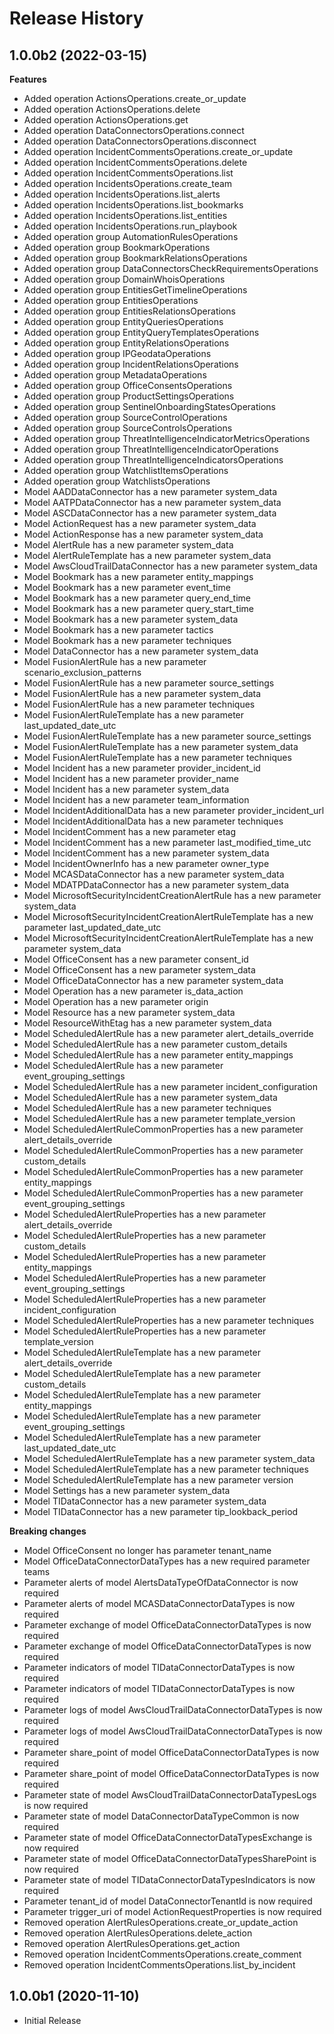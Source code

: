 # Release History

## 1.0.0b2 (2022-03-15)

**Features**

  - Added operation ActionsOperations.create_or_update
  - Added operation ActionsOperations.delete
  - Added operation ActionsOperations.get
  - Added operation DataConnectorsOperations.connect
  - Added operation DataConnectorsOperations.disconnect
  - Added operation IncidentCommentsOperations.create_or_update
  - Added operation IncidentCommentsOperations.delete
  - Added operation IncidentCommentsOperations.list
  - Added operation IncidentsOperations.create_team
  - Added operation IncidentsOperations.list_alerts
  - Added operation IncidentsOperations.list_bookmarks
  - Added operation IncidentsOperations.list_entities
  - Added operation IncidentsOperations.run_playbook
  - Added operation group AutomationRulesOperations
  - Added operation group BookmarkOperations
  - Added operation group BookmarkRelationsOperations
  - Added operation group DataConnectorsCheckRequirementsOperations
  - Added operation group DomainWhoisOperations
  - Added operation group EntitiesGetTimelineOperations
  - Added operation group EntitiesOperations
  - Added operation group EntitiesRelationsOperations
  - Added operation group EntityQueriesOperations
  - Added operation group EntityQueryTemplatesOperations
  - Added operation group EntityRelationsOperations
  - Added operation group IPGeodataOperations
  - Added operation group IncidentRelationsOperations
  - Added operation group MetadataOperations
  - Added operation group OfficeConsentsOperations
  - Added operation group ProductSettingsOperations
  - Added operation group SentinelOnboardingStatesOperations
  - Added operation group SourceControlOperations
  - Added operation group SourceControlsOperations
  - Added operation group ThreatIntelligenceIndicatorMetricsOperations
  - Added operation group ThreatIntelligenceIndicatorOperations
  - Added operation group ThreatIntelligenceIndicatorsOperations
  - Added operation group WatchlistItemsOperations
  - Added operation group WatchlistsOperations
  - Model AADDataConnector has a new parameter system_data
  - Model AATPDataConnector has a new parameter system_data
  - Model ASCDataConnector has a new parameter system_data
  - Model ActionRequest has a new parameter system_data
  - Model ActionResponse has a new parameter system_data
  - Model AlertRule has a new parameter system_data
  - Model AlertRuleTemplate has a new parameter system_data
  - Model AwsCloudTrailDataConnector has a new parameter system_data
  - Model Bookmark has a new parameter entity_mappings
  - Model Bookmark has a new parameter event_time
  - Model Bookmark has a new parameter query_end_time
  - Model Bookmark has a new parameter query_start_time
  - Model Bookmark has a new parameter system_data
  - Model Bookmark has a new parameter tactics
  - Model Bookmark has a new parameter techniques
  - Model DataConnector has a new parameter system_data
  - Model FusionAlertRule has a new parameter scenario_exclusion_patterns
  - Model FusionAlertRule has a new parameter source_settings
  - Model FusionAlertRule has a new parameter system_data
  - Model FusionAlertRule has a new parameter techniques
  - Model FusionAlertRuleTemplate has a new parameter last_updated_date_utc
  - Model FusionAlertRuleTemplate has a new parameter source_settings
  - Model FusionAlertRuleTemplate has a new parameter system_data
  - Model FusionAlertRuleTemplate has a new parameter techniques
  - Model Incident has a new parameter provider_incident_id
  - Model Incident has a new parameter provider_name
  - Model Incident has a new parameter system_data
  - Model Incident has a new parameter team_information
  - Model IncidentAdditionalData has a new parameter provider_incident_url
  - Model IncidentAdditionalData has a new parameter techniques
  - Model IncidentComment has a new parameter etag
  - Model IncidentComment has a new parameter last_modified_time_utc
  - Model IncidentComment has a new parameter system_data
  - Model IncidentOwnerInfo has a new parameter owner_type
  - Model MCASDataConnector has a new parameter system_data
  - Model MDATPDataConnector has a new parameter system_data
  - Model MicrosoftSecurityIncidentCreationAlertRule has a new parameter system_data
  - Model MicrosoftSecurityIncidentCreationAlertRuleTemplate has a new parameter last_updated_date_utc
  - Model MicrosoftSecurityIncidentCreationAlertRuleTemplate has a new parameter system_data
  - Model OfficeConsent has a new parameter consent_id
  - Model OfficeConsent has a new parameter system_data
  - Model OfficeDataConnector has a new parameter system_data
  - Model Operation has a new parameter is_data_action
  - Model Operation has a new parameter origin
  - Model Resource has a new parameter system_data
  - Model ResourceWithEtag has a new parameter system_data
  - Model ScheduledAlertRule has a new parameter alert_details_override
  - Model ScheduledAlertRule has a new parameter custom_details
  - Model ScheduledAlertRule has a new parameter entity_mappings
  - Model ScheduledAlertRule has a new parameter event_grouping_settings
  - Model ScheduledAlertRule has a new parameter incident_configuration
  - Model ScheduledAlertRule has a new parameter system_data
  - Model ScheduledAlertRule has a new parameter techniques
  - Model ScheduledAlertRule has a new parameter template_version
  - Model ScheduledAlertRuleCommonProperties has a new parameter alert_details_override
  - Model ScheduledAlertRuleCommonProperties has a new parameter custom_details
  - Model ScheduledAlertRuleCommonProperties has a new parameter entity_mappings
  - Model ScheduledAlertRuleCommonProperties has a new parameter event_grouping_settings
  - Model ScheduledAlertRuleProperties has a new parameter alert_details_override
  - Model ScheduledAlertRuleProperties has a new parameter custom_details
  - Model ScheduledAlertRuleProperties has a new parameter entity_mappings
  - Model ScheduledAlertRuleProperties has a new parameter event_grouping_settings
  - Model ScheduledAlertRuleProperties has a new parameter incident_configuration
  - Model ScheduledAlertRuleProperties has a new parameter techniques
  - Model ScheduledAlertRuleProperties has a new parameter template_version
  - Model ScheduledAlertRuleTemplate has a new parameter alert_details_override
  - Model ScheduledAlertRuleTemplate has a new parameter custom_details
  - Model ScheduledAlertRuleTemplate has a new parameter entity_mappings
  - Model ScheduledAlertRuleTemplate has a new parameter event_grouping_settings
  - Model ScheduledAlertRuleTemplate has a new parameter last_updated_date_utc
  - Model ScheduledAlertRuleTemplate has a new parameter system_data
  - Model ScheduledAlertRuleTemplate has a new parameter techniques
  - Model ScheduledAlertRuleTemplate has a new parameter version
  - Model Settings has a new parameter system_data
  - Model TIDataConnector has a new parameter system_data
  - Model TIDataConnector has a new parameter tip_lookback_period

**Breaking changes**

  - Model OfficeConsent no longer has parameter tenant_name
  - Model OfficeDataConnectorDataTypes has a new required parameter teams
  - Parameter alerts of model AlertsDataTypeOfDataConnector is now required
  - Parameter alerts of model MCASDataConnectorDataTypes is now required
  - Parameter exchange of model OfficeDataConnectorDataTypes is now required
  - Parameter exchange of model OfficeDataConnectorDataTypes is now required
  - Parameter indicators of model TIDataConnectorDataTypes is now required
  - Parameter indicators of model TIDataConnectorDataTypes is now required
  - Parameter logs of model AwsCloudTrailDataConnectorDataTypes is now required
  - Parameter logs of model AwsCloudTrailDataConnectorDataTypes is now required
  - Parameter share_point of model OfficeDataConnectorDataTypes is now required
  - Parameter share_point of model OfficeDataConnectorDataTypes is now required
  - Parameter state of model AwsCloudTrailDataConnectorDataTypesLogs is now required
  - Parameter state of model DataConnectorDataTypeCommon is now required
  - Parameter state of model OfficeDataConnectorDataTypesExchange is now required
  - Parameter state of model OfficeDataConnectorDataTypesSharePoint is now required
  - Parameter state of model TIDataConnectorDataTypesIndicators is now required
  - Parameter tenant_id of model DataConnectorTenantId is now required
  - Parameter trigger_uri of model ActionRequestProperties is now required
  - Removed operation AlertRulesOperations.create_or_update_action
  - Removed operation AlertRulesOperations.delete_action
  - Removed operation AlertRulesOperations.get_action
  - Removed operation IncidentCommentsOperations.create_comment
  - Removed operation IncidentCommentsOperations.list_by_incident

## 1.0.0b1 (2020-11-10)

* Initial Release
